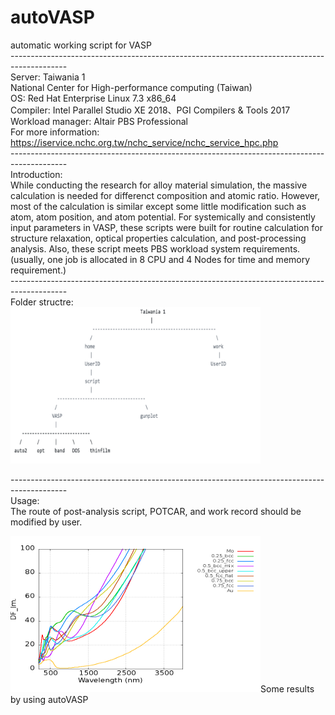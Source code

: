 # autoVASP
automatic working script for VASP<br/>
--------------------------------------------------------------------------------------------<br/>
Server: Taiwania 1<br/> 
National Center for High-performance computing (Taiwan)<br/> 
OS: Red Hat Enterprise Linux 7.3 x86_64<br/> 
Compiler: Intel Parallel Studio XE 2018、PGI Compilers & Tools 2017<br/> 
Workload manager: Altair PBS Professional<br/> 
For more information: https://iservice.nchc.org.tw/nchc_service/nchc_service_hpc.php<br/> 
--------------------------------------------------------------------------------------------<br/>
Introduction:<br/>
While conducting the research for alloy material simulation, the massive calculation is needed for differenct composition and atomic ratio. However, most of the calculation is similar except some little modification such as atom, atom position, and atom potential. For systemically and consistently input parameters in VASP, these scripts were built for routine calculation for structure relaxation, optical properties calculation, and post-processing analysis. Also, these script meets PBS workload system requirements. (usually, one job is allocated in 8 CPU and 4 Nodes for time and memory requirement.)<br/>
--------------------------------------------------------------------------------------------<br/>
Folder structre:<br/>
<img src="https://github.com/minhsueh/autoVASP/blob/main/results/tai%20stu.png" width="400" height="250" />

--------------------------------------------------------------------------------------------<br/>
Usage: <br/>
The route of post-analysis script, POTCAR, and work record should be modified by user.



<img src="https://github.com/minhsueh/autoVASP/blob/main/results/aumo_im_nm.jpg" width="400" height="250" />Some results by using autoVASP
